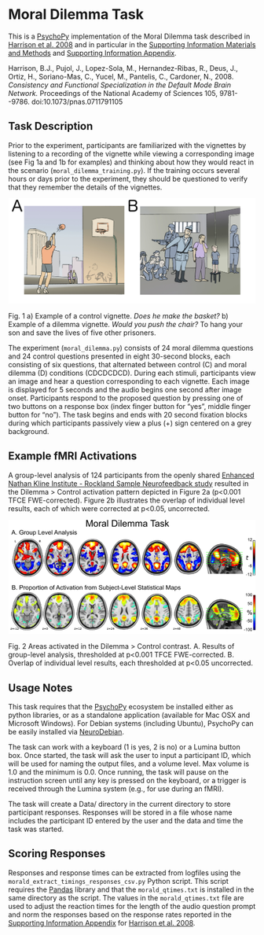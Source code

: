 # Moral Dilemma Task

This is a [PsychoPy](http://www.psychopy.org/) implementation of the Moral Dilemma task described in [Harrison et al. 2008](http://www.pnas.org/content/105/28/9781.long#sec-13) and in particular in the [Supporting Information Materials and Methods](http://www.pnas.org/content/suppl/2008/07/18/0711791105.DCSupplemental/0711791105SI.pdf#nameddest=STXT) and [Supporting Information Appendix](http://www.pnas.org/content/suppl/2008/07/18/0711791105.DCSupplemental/Appendix_PDF.pdf).

Harrison, B.J., Pujol, J., Lopez-Sola, M., Hernandez-Ribas, R., Deus, J., Ortiz, H., Soriano-Mas, C., Yucel, M., Pantelis, C., Cardoner, N., 2008. *Consistency and Functional Specialization in the Default Mode Brain Network.* Proceedings of the National Academy of Sciences 105, 9781--9786. doi:10.1073/pnas.0711791105

## Task Description

Prior to the experiment, participants are familiarized with the vignettes by listening to a recording of the vignette while viewing a corresponding image (see Fig 1a and 1b for examples) and thinking about how they would react in the scenario (```moral_dilemma_training.py```). If the training occurs several hours or days prior to the experiment, they should be questioned to verify that they remember the details of the vignettes.

![Fig. 1 Example of vignettes.](examples.png?raw=true "Fig. 1 Example of vignettes.")

Fig. 1 a) Example of a control vignette. *Does he make the basket?* b) Example of a dilemma vignette. *Would you push the chair?* To hang your son and save the lives of five other prisoners.

The experiment (```moral_dilemma.py```) consists of 24 moral dilemma questions and 24 control questions presented in eight 30-second blocks, each consisting of six questions, that alternated between control (C) and moral dilemma (D) conditions (CDCDCDCD). During each stimuli, participants view an image and hear a question corresponding to each vignette. Each image is displayed for 5 seconds and the audio begins one second after image onset. Participants respond to the proposed question by pressing one of two buttons on a response box (index finger button for “yes”, middle finger button for “no”). The task begins and ends with 20 second fixation blocks during which participants passively view a plus (+) sign centered on a grey background.

## Example fMRI Activations

A group-level analysis of 124 participants from the openly shared [Enhanced Nathan Kline Institute - Rockland Sample Neurofeedback study](http://fcon_1000.projects.nitrc.org/indi/enhanced/) resulted in the Dilemma > Control activation pattern depicted in Figure 2a (p<0.001 TFCE FWE-corrected). Figure 2b illustrates the overlap of individual level results, each of which were corrected at p<0.05, uncorrected.

![Fig. 2 Areas activated in the Dilemma > Control contrast.](task_results.png?raw=true "Fig. 2 Areas activated in the Dilemma > Control contrast.")

Fig. 2 Areas activated in the Dilemma > Control contrast. A. Results of group-level analysis, thresholded at p<0.001 TFCE FWE-corrected. B. Overlap of individual level results, each thresholded at p<0.05 uncorrected.

## Usage Notes

This task requires that the [PsychoPy](http://www.psychopy.org/) ecosystem be installed either as python libraries, or as a standalone application (available for Mac OSX and Microsoft Windows). For Debian systems (including Ubuntu), PsychoPy can be easily installed via [NeuroDebian](http://neuro.debian.net/pkgs/psychopy.html?highlight=psychopy).

The task can work with a keyboard (1 is yes, 2 is no) or a Lumina button box. Once started, the task will ask the user to input a participant ID, which will be used for naming the output files, and a volume level. Max volume is 1.0 and the minimum is 0.0. Once running, the task will pause on the instruction screen until any key is pressed on the keyboard, or a trigger is received through the Lumina system (e.g., for use during an fMRI).

The task will create a Data/ directory in the current directory to store participant responses. Responses will be stored in a file whose name includes the participant ID entered by the user and the data and time the task was started.

## Scoring Responses
Responses and response times can be extracted from logfiles using the ```morald_extract_timings_responses_csv.py``` Python script. This script requires the [Pandas](http://pandas.pydata.org/) library and that the ```morald_qtimes.txt``` is installed in the same directory as the script. The values in the ```morald_qtimes.txt``` file are used to adjust the reaction times for the length of the audio question prompt and norm the responses based on the response rates reported in the [Supporting Information Appendix](http://www.pnas.org/content/suppl/2008/07/18/0711791105.DCSupplemental/Appendix_PDF.pdf) for [Harrison et al. 2008](http://www.pnas.org/content/105/28/9781.long#sec-13).
